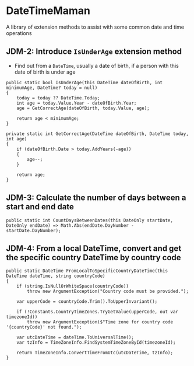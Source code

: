 # DateTimeMaman
A library of extension methods to assist with some common date and time operations

## JDM-2: Introduce `IsUnderAge` extension method
- Find out from a `DateTime`, usually a date of birth, if a person with this date of birth is under age
```
public static bool IsUnderAge(this DateTime dateOfBirth, int minimumAge, DateTime? today = null)
{
    today = today ?? DateTime.Today;
    int age = today.Value.Year - dateOfBirth.Year;
    age = GetCorrectAge(dateOfBirth, today.Value, age);

    return age < minimumAge;
}

private static int GetCorrectAge(DateTime dateOfBirth, DateTime today, int age)
{
    if (dateOfBirth.Date > today.AddYears(-age))
    {
        age--;
    }

    return age;
}
```

## JDM-3: Calculate the number of days between a start and end date
```
public static int CountDaysBetweenDates(this DateOnly startDate, DateOnly endDate) => Math.Abs(endDate.DayNumber - startDate.DayNumber);
```

## JDM-4: From a local DateTime, convert and get the specific country DateTime by country code
```
public static DateTime FromLocalToSpecificCountryDateTime(this DateTime dateTime, string countryCode)
{
    if (string.IsNullOrWhiteSpace(countryCode))
        throw new ArgumentException("Country code must be provided.");

    var upperCode = countryCode.Trim().ToUpperInvariant();

    if (!Constants.CountryTimeZones.TryGetValue(upperCode, out var timezoneId))
        throw new ArgumentException($"Time zone for country code '{countryCode}' not found.");

    var utcDateTime = dateTime.ToUniversalTime();
    var tzInfo = TimeZoneInfo.FindSystemTimeZoneById(timezoneId);

    return TimeZoneInfo.ConvertTimeFromUtc(utcDateTime, tzInfo);
}
```